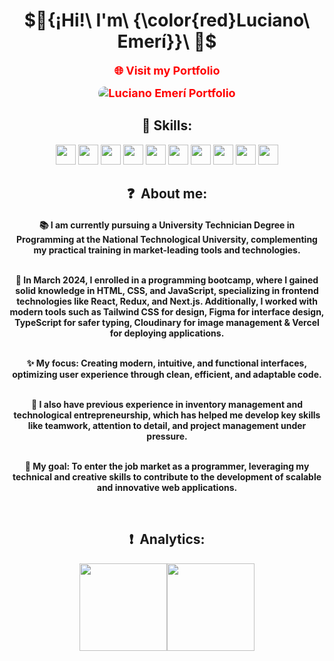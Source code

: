<div align="center">

# $🔻{¡Hi!\ I'm\ {\color{red}Luciano\ Emerí}}\ 🔻$

<a href="https://lucianoemeri.com.ar" target="_blank" style="
  font-size: 18px; 
  font-weight: bold; 
  color: #ff0000; 
  text-decoration: none;" 
  onmouseover="this.style.color='#d10000'" 
  onmouseout="this.style.color='#ff0000'">
  🌐 Visit my Portfolio

  <img src="https://i1.sndcdn.com/visuals-000197783434-2xJppG-t2480x520.jpg" alt="Luciano Emerí Portfolio" style="max-width: 100%; border-radius: 10px;">
</a>

<h2>🚩 Skills: </h2>
<img width ='32px' src ='https://raw.githubusercontent.com/rahulbanerjee26/githubAboutMeGenerator/main/icons/html.svg'> 
<img width ='32px' src ='https://raw.githubusercontent.com/rahulbanerjee26/githubAboutMeGenerator/main/icons/css.svg'> 
<img width ='32px' src ='https://raw.githubusercontent.com/rahulbanerjee26/githubAboutMeGenerator/main/icons/javascript.svg'> 
<img width ='32px' src ='https://raw.githubusercontent.com/rahulbanerjee26/githubAboutMeGenerator/main/icons/typescript.svg'> 
<img width ='32px' src ='https://raw.githubusercontent.com/rahulbanerjee26/githubAboutMeGenerator/main/icons/reactjs.svg'> 
<img width ='32px' src ='https://raw.githubusercontent.com/rahulbanerjee26/githubAboutMeGenerator/main/icons/redux.svg'> 
<img width ='32px' src ='https://raw.githubusercontent.com/rahulbanerjee26/githubAboutMeGenerator/main/icons/nextjs.svg'> 
<img width ='32px' src ='https://raw.githubusercontent.com/rahulbanerjee26/githubAboutMeGenerator/main/icons/express.svg'> 
<img width ='32px' src ='https://raw.githubusercontent.com/rahulbanerjee26/githubAboutMeGenerator/main/icons/tailwind.svg'> 
<img width ='32px' src ='https://raw.githubusercontent.com/rahulbanerjee26/githubAboutMeGenerator/main/icons/figma.svg'> 

<br>
<h2 align="center"> ❓ &nbsp;About me:</h2>

<h4 align="center">
📚 I am currently pursuing a University Technician Degree in Programming at the National Technological University, complementing my practical training in market-leading tools and technologies.
</p>
<br>
💎 In March 2024, I enrolled in a programming bootcamp, where I gained solid knowledge in HTML, CSS, and JavaScript, specializing in frontend technologies like React, Redux, and Next.js. Additionally, I worked with modern tools such as Tailwind CSS for design, Figma for interface design, TypeScript for safer typing, Cloudinary for image management & Vercel for deploying applications.
</p>
<br>
✨ My focus: Creating modern, intuitive, and functional interfaces, optimizing user experience through clean, efficient, and adaptable code.
</p>
<br>
💼 I also have previous experience in inventory management and technological entrepreneurship, which has helped me develop key skills like teamwork, attention to detail, and project management under pressure.
</p>
<br>
🚀 My goal: To enter the job market as a programmer, leveraging my technical and creative skills to contribute to the development of scalable and innovative web applications.
</p>
<br>
  
<h2 align="center"> ❗ &nbsp;Analytics:</h2>

<div align="center">
<p align="center">
<a href="https://github.com/LucianoEmeri">
<img height="140em" src="https://github-readme-stats.vercel.app/api?username=LucianoEmeri&show_icons=true&theme=shadow_red&text_color=fff&bg_color=000"/><img height="140em" src="https://github-readme-stats.vercel.app/api/pin?username=LucianoEmeri&repo=LucianoEmeri&show_icons=true&theme=shadow_red&text_color=fff&bg_color=000"/>
</a>
</p>
</div>
